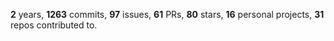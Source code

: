 **2** years, **1263** commits, **97** issues, **61** PRs, **80** stars, **16** personal projects, **31** repos contributed to.
